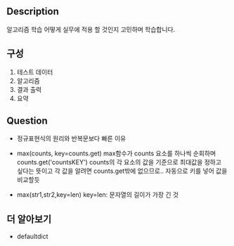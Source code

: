 ## Description
알고리즘 학습
어떻게 실무에 적용 할 것인지 고민하며 학습합니다.

## 구성
1. 테스트 데이터
2. 알고리즘
3. 결과 출력
4. 요약

## Question
- 정규표현식의 원리와 반복문보다 빠른 이유
- max(counts, key=counts.get)
max함수가 counts 요소를 하나씩 순회하며 counts.get('countsKEY')
counts의 각 요소의 값을 기준으로 최대값을 정하고 싶다는 뜻이고
각 값을 알려면 counts.get밖에 없으므로.. 자동으로 키를 넣어 값을 비교할듯

- max(str1,str2,key=len)
key=len: 문자열의 길이가 가장 긴 것

## 더 알아보기
- defaultdict